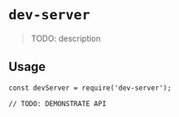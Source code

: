 # `dev-server`

> TODO: description

## Usage

```
const devServer = require('dev-server');

// TODO: DEMONSTRATE API
```
